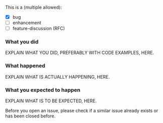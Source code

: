 This is a (multiple allowed):

* [x] bug
* [ ] enhancement
* [ ] feature-discussion (RFC)

### What you did
EXPLAIN WHAT YOU DID, PREFERABLY WITH CODE EXAMPLES, HERE.

### What happened
EXPLAIN WHAT IS ACTUALLY HAPPENING, HERE.

### What you expected to happen
EXPLAIN WHAT IS TO BE EXPECTED, HERE.

Before you open an issue, please check if a similar issue already exists or has been closed before.
